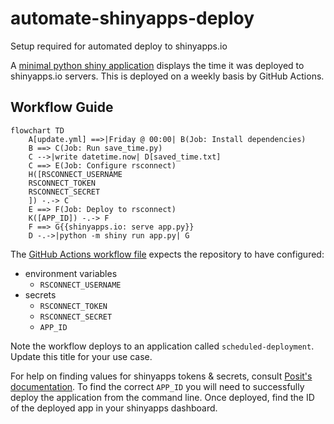 # automate-shinyapps-deploy
Setup required for automated deploy to shinyapps.io

A [minimal python shiny application](https://richleysh84.shinyapps.io/scheduled-deployment/)
displays the time it was deployed to shinyapps.io servers. This is deployed on
a weekly basis by GitHub Actions. 

## Workflow Guide

```mermaid
flowchart TD
    A[update.yml] ==>|Friday @ 00:00| B(Job: Install dependencies)
    B ==> C(Job: Run save_time.py)
    C -->|write datetime.now| D[saved_time.txt]
    C ==> E(Job: Configure rsconnect)
    H([RSCONNECT_USERNAME
    RSCONNECT_TOKEN
    RSCONNECT_SECRET
    ]) -.-> C
    E ==> F(Job: Deploy to rsconnect)
    K([APP_ID]) -.-> F
    F ==> G{{shinyapps.io: serve app.py}}
    D -.->|python -m shiny run app.py| G
```

The [GitHub Actions workflow file](/./.github/workflows/update.yml) expects the
repository to have configured:

- environment variables
    - `RSCONNECT_USERNAME`
- secrets
    - `RSCONNECT_TOKEN`
    - `RSCONNECT_SECRET`
    - `APP_ID`

Note the workflow deploys to an application called `scheduled-deployment`.
Update this title for your use case.

For help on finding values for shinyapps tokens & secrets, consult
[Posit's documentation](https://docs.posit.co/shinyapps.io/getting-started.html?_gl=1*5o5r6u*_ga*MTIyMzQ1MTAwLjE2OTc5NTQ0NzQ.*_ga_8QJS108GF1*MTcwMzU3MzgwMy4xMi4xLjE3MDM1NzM4MTAuMC4wLjA.#configure-rsconnect-python).
To find the correct `APP_ID` you will need to successfully deploy the
application from the command line. Once deployed, find the ID of the deployed
app in your shinyapps dashboard. 



